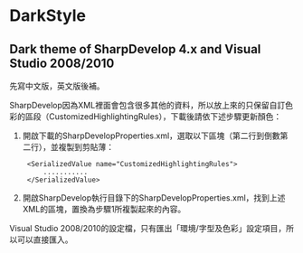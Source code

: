 DarkStyle
=========

Dark theme of SharpDevelop 4.x and Visual Studio 2008/2010
--------
先寫中文版，英文版後補。

SharpDevelop因為XML裡面會包含很多其他的資料，所以放上來的只保留自訂色彩的區段（CustomizedHighlightingRules），下載後請依下述步驟更新顏色：

1. 開啟下載的SharpDevelopProperties.xml，選取以下區塊（第二行到倒數第二行），並複製到剪貼薄： 
 
        <SerializedValue name="CustomizedHighlightingRules">
            ...........
        </SerializedValue>
2. 開啟SharpDevelop執行目錄下的SharpDevelopProperties.xml，找到上述XML的區塊，置換為步驟1所複製起來的內容。

Visual Studio 2008/2010的設定檔，只有匯出「環境/字型及色彩」設定項目，所以可以直接匯入。